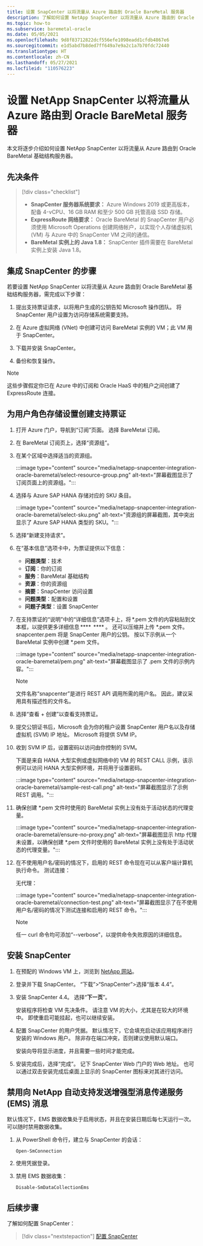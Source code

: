 ```yaml
---
title: 设置 SnapCenter 以将流量从 Azure 路由到 Oracle BareMetal 服务器
description: 了解如何设置 NetApp SnapCenter 以将流量从 Azure 路由到 Oracle BareMetal 基础结构服务器。
ms.topic: how-to
ms.subservice: baremetal-oracle
ms.date: 05/05/2021
ms.openlocfilehash: 9d8f83712822dcf556efe1098eadd1cfdb4867e6
ms.sourcegitcommit: e1d5abd7b8ded7ff649a7e9a2c1a7b70fdc72440
ms.translationtype: HT
ms.contentlocale: zh-CN
ms.lasthandoff: 05/27/2021
ms.locfileid: "110576223"
---
```

# <a name="set-up-netapp-snapcenter-to-route-traffic-from-azure-to-oracle-baremetal-servers"></a>设置 NetApp SnapCenter 以将流量从 Azure 路由到 Oracle BareMetal 服务器

本文将逐步介绍如何设置 NetApp SnapCenter 以将流量从 Azure 路由到 Oracle BareMetal 基础结构服务器。 

## <a name="prerequisites"></a>先决条件

> [!div class="checklist"]
> - **SnapCenter 服务器系统要求：** Azure Windows 2019 或更高版本，配备 4-vCPU、16 GB RAM 和至少 500 GB 托管高级 SSD 存储。
> - **ExpressRoute 网络要求：** Oracle BareMetal 的 SnapCenter 用户必须使用 Microsoft Operations 创建网络帐户，以实现个人存储虚拟机 (VM) 与 Azure 中的 SnapCenter VM 之间的通信。
> - **BareMetal 实例上的 Java 1.8：** SnapCenter 插件需要在 BareMetal 实例上安装 Java 1.8。

## <a name="steps-to-integrate-snapcenter"></a>集成 SnapCenter 的步骤

若要设置 NetApp SnapCenter 以将流量从 Azure 路由到 Oracle BareMetal 基础结构服务器，需完成以下步骤： 

1. 提出支持票证请求，以将用户生成的公钥告知 Microsoft 操作团队。 将 SnapCenter 用户设置为访问存储系统需要支持。 

2. 在 Azure 虚拟网络 (VNet) 中创建可访问 BareMetal 实例的 VM；此 VM 用于 SnapCenter。 

3. 下载并安装 SnapCenter。 

4. 备份和恢复操作。 

>[!NOTE]
> 这些步骤假定你已在 Azure 中的订阅和 Oracle HaaS 中的租户之间创建了 ExpressRoute 连接。

## <a name="create-a-support-ticket-for-user-role-storage-setup"></a>为用户角色存储设置创建支持票证

1. 打开 Azure 门户，导航到“订阅”页面。 选择 BareMetal 订阅。
2. 在 BareMetal 订阅页上，选择“资源组”。
3. 在某个区域中选择适当的资源组。
    
    :::image type="content" source="media/netapp-snapcenter-integration-oracle-baremetal/select-resource-group.png" alt-text="屏幕截图显示了订阅页面上的资源组。":::

4. 选择与 Azure SAP HANA 存储对应的 SKU 条目。 

    :::image type="content" source="media/netapp-snapcenter-integration-oracle-baremetal/select-sku.png" alt-text="资源组的屏幕截图，其中突出显示了 Azure SAP HANA 类型的 SKU。":::

5. 选择“新建支持请求”。

6. 在“基本信息”选项卡中，为票证提供以下信息：
    - **问题类型**：技术
    -   **订阅**：你的订阅
    -   **服务**：BareMetal 基础结构
    -   **资源**：你的资源组
    -   **摘要**：SnapCenter 访问设置
    -   **问题类型**：配置和设置
    -   **问题子类型**：设置 SnapCenter

7. 在支持票证的“说明”中的“详细信息”选项卡上，将 *.pem 文件的内容粘贴到文本框，以提供更多详细信息 ****  **** 。 还可以压缩并上传 *.pem 文件。 snapcenter.pem 将是 SnapCenter 用户的公钥。 按以下示例从一个 BareMetal 实例中创建 *.pem 文件。 

    :::image type="content" source="media/netapp-snapcenter-integration-oracle-baremetal/pem.png" alt-text="屏幕截图显示了 .pem 文件的示例内容。":::

    >[!NOTE]
    >文件名称“snapcenter”是进行 REST API 调用所需的用户名。 因此，建议采用具有描述性的文件名。

8.  选择“查看 + 创建”以查看支持票证。

9.  提交公钥证书后，Microsoft 会为你的租户设置 SnapCenter 用户名以及存储虚拟机 (SVM) IP 地址。 Microsoft 将提供 SVM IP。

10. 收到 SVM IP 后，设置密码以访问由你控制的 SVM。

    下面是来自 HANA 大型实例或虚拟网络中的 VM 的 REST CALL 示例，该示例可以访问 HANA 大型实例环境，并将用于设置密码。
    
    :::image type="content" source="media/netapp-snapcenter-integration-oracle-baremetal/sample-rest-call.png" alt-text="屏幕截图显示了示例 REST 调用。":::

11. 确保创建 *.pem 文件时使用的 BareMetal 实例上没有处于活动状态的代理变量。

     :::image type="content" source="media/netapp-snapcenter-integration-oracle-baremetal/ensure-no-proxy.png" alt-text="屏幕截图显示 http 代理未设置，以确保创建 *.pem 文件时使用的 BareMetal 实例上没有处于活动状态的代理变量。":::

12. 在不使用用户名/密码的情况下，启用的 REST 命令现在可以从客户端计算机执行命令。 测试连接： 

    无代理：

    :::image type="content" source="media/netapp-snapcenter-integration-oracle-baremetal/connection-test.png" alt-text="屏幕截图显示了在不使用用户名/密码的情况下测试连接和启用的 REST 命令。":::


       >[!NOTE]
       > 任一 curl 命令均可添加“--verbose”，以提供命令失败原因的详细信息。

## <a name="install-snapcenter"></a>安装 SnapCenter

1. 在预配的 Windows VM 上，浏览到 [NetApp 网站](https://mysupport.netapp.com/site/products/all/details/snapcenter/downloads-tab)。

2. 登录并下载 SnapCenter。 “下载”>“SnapCenter”>选择“版本 4.4”。

3. 安装 SnapCenter 4.4。 选择“**下一页**”。

    安装程序将检查 VM 先决条件。 请注意 VM 的大小，尤其是在较大的环境中。 即使重启可能挂起，也可以继续安装。

4. 配置 SnapCenter 的用户凭据。 默认情况下，它会填充启动该应用程序进行安装的 Windows 用户。 除非存在端口冲突，否则建议使用默认端口。

    安装向导将显示进度，并且需要一些时间才能完成。
 
5. 安装完成后，选择“完成”。  记下 SnapCenter Web 门户的 Web 地址。  也可以通过双击安装完成后桌面上显示的 SnapCenter 图标来对其进行访问。
 
## <a name="disable-enhanced-messaging-service-ems-messages-to-netapp-auto-support"></a>禁用向 NetApp 自动支持发送增强型消息传递服务 (EMS) 消息

默认情况下，EMS 数据收集处于启用状态，并且在安装日期后每七天运行一次。 可以随时禁用数据收集。

1. 从 PowerShell 命令行，建立与 SnapCenter 的会话：

   ```powershell-interactive
   Open-SmConnection
   ```

2. 使用凭据登录。

3. 禁用 EMS 数据收集： 

   ```powershell-interactive
   Disable-SmDataCollectionEms
   ```
   
## <a name="next-steps"></a>后续步骤

了解如何配置 SnapCenter：

> [!div class="nextstepaction"]
> [配置 SnapCenter](configure-snapcenter-oracle-baremetal.md)
